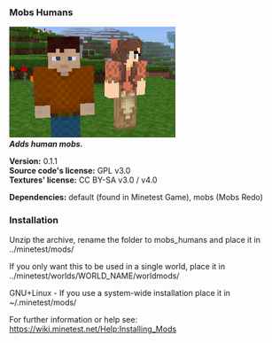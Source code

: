 ### Mobs Humans
![Mobs Humans' screenshot](screenshot.png)<br>
**_Adds human mobs._**

**Version:** 0.1.1<br>
**Source code's license:** GPL v3.0<br>
**Textures' license:** CC BY-SA v3.0 / v4.0

**Dependencies:** default (found in Minetest Game), mobs (Mobs Redo)<br>

### Installation

Unzip the archive, rename the folder to mobs_humans and place it in<br>
../minetest/mods/

If you only want this to be used in a single world, place it in<br>
../minetest/worlds/WORLD_NAME/worldmods/

GNU+Linux - If you use a system-wide installation place it in<br>
~/.minetest/mods/

For further information or help see:<br>
https://wiki.minetest.net/Help:Installing_Mods
